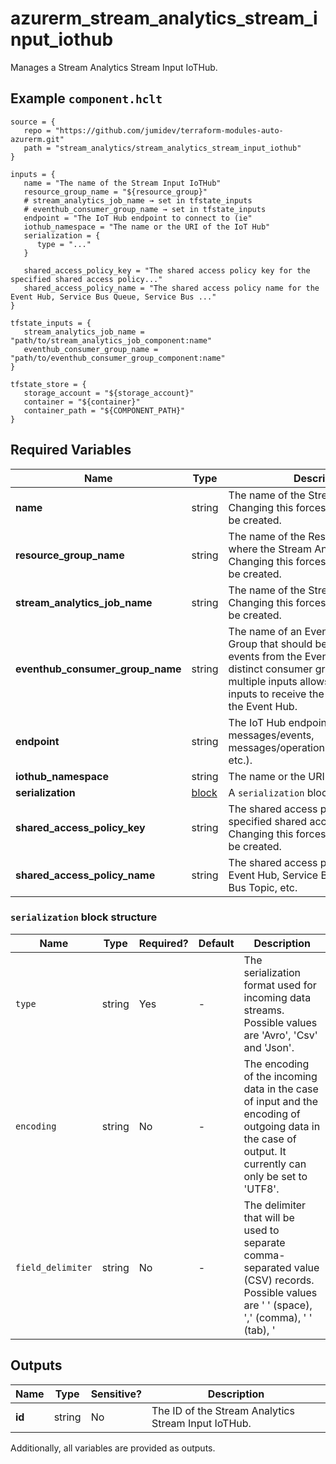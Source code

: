 # azurerm_stream_analytics_stream_input_iothub

Manages a Stream Analytics Stream Input IoTHub.

## Example `component.hclt`

```hcl
source = {
   repo = "https://github.com/jumidev/terraform-modules-auto-azurerm.git"   
   path = "stream_analytics/stream_analytics_stream_input_iothub"   
}

inputs = {
   name = "The name of the Stream Input IoTHub"   
   resource_group_name = "${resource_group}"   
   # stream_analytics_job_name → set in tfstate_inputs
   # eventhub_consumer_group_name → set in tfstate_inputs
   endpoint = "The IoT Hub endpoint to connect to (ie"   
   iothub_namespace = "The name or the URI of the IoT Hub"   
   serialization = {
      type = "..."      
   }
   
   shared_access_policy_key = "The shared access policy key for the specified shared access policy..."   
   shared_access_policy_name = "The shared access policy name for the Event Hub, Service Bus Queue, Service Bus ..."   
}

tfstate_inputs = {
   stream_analytics_job_name = "path/to/stream_analytics_job_component:name"   
   eventhub_consumer_group_name = "path/to/eventhub_consumer_group_component:name"   
}

tfstate_store = {
   storage_account = "${storage_account}"   
   container = "${container}"   
   container_path = "${COMPONENT_PATH}"   
}

```

## Required Variables

| Name | Type |  Description |
| ---- | --------- |  ----------- |
| **name** | string |  The name of the Stream Input IoTHub. Changing this forces a new resource to be created. | 
| **resource_group_name** | string |  The name of the Resource Group where the Stream Analytics Job exists. Changing this forces a new resource to be created. | 
| **stream_analytics_job_name** | string |  The name of the Stream Analytics Job. Changing this forces a new resource to be created. | 
| **eventhub_consumer_group_name** | string |  The name of an Event Hub Consumer Group that should be used to read events from the Event Hub. Specifying distinct consumer group names for multiple inputs allows each of those inputs to receive the same events from the Event Hub. | 
| **endpoint** | string |  The IoT Hub endpoint to connect to (ie. messages/events, messages/operationsMonitoringEvents, etc.). | 
| **iothub_namespace** | string |  The name or the URI of the IoT Hub. | 
| **serialization** | [block](#serialization-block-structure) |  A `serialization` block. | 
| **shared_access_policy_key** | string |  The shared access policy key for the specified shared access policy. Changing this forces a new resource to be created. | 
| **shared_access_policy_name** | string |  The shared access policy name for the Event Hub, Service Bus Queue, Service Bus Topic, etc. | 

### `serialization` block structure

| Name | Type | Required? | Default | Description |
| ---- | ---- | --------- | ------- | ----------- |
| `type` | string | Yes | - | The serialization format used for incoming data streams. Possible values are 'Avro', 'Csv' and 'Json'. |
| `encoding` | string | No | - | The encoding of the incoming data in the case of input and the encoding of outgoing data in the case of output. It currently can only be set to 'UTF8'. |
| `field_delimiter` | string | No | - | The delimiter that will be used to separate comma-separated value (CSV) records. Possible values are ' ' (space), ',' (comma), '	' (tab), '|' (pipe) and ';'. |



## Outputs

| Name | Type | Sensitive? | Description |
| ---- | ---- | --------- | --------- |
| **id** | string | No  | The ID of the Stream Analytics Stream Input IoTHub. | 

Additionally, all variables are provided as outputs.
